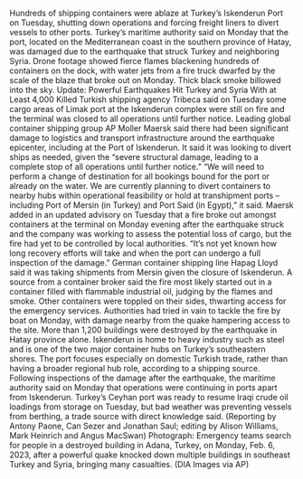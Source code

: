 Hundreds of shipping containers were ablaze at Turkey’s Iskenderun Port on Tuesday, shutting down operations and forcing freight liners to divert vessels to other ports.
Turkey’s maritime authority said on Monday that the port, located on the Mediterranean coast in the southern province of Hatay, was damaged due to the earthquake that struck Turkey and neighboring Syria.
Drone footage showed fierce flames blackening hundreds of containers on the dock, with water jets from a fire truck dwarfed by the scale of the blaze that broke out on Monday. Thick black smoke billowed into the sky.
Update: Powerful Earthquakes Hit Turkey and Syria With at Least 4,000 Killed
Turkish shipping agency Tribeca said on Tuesday some cargo areas of Limak port at the Iskenderun complex were still on fire and the terminal was closed to all operations until further notice.
Leading global container shipping group AP Moller Maersk said there had been significant damage to logistics and transport infrastructure around the earthquake epicenter, including at the Port of Iskenderun.
It said it was looking to divert ships as needed, given the “severe structural damage, leading to a complete stop of all operations until further notice.”
“We will need to perform a change of destination for all bookings bound for the port or already on the water. We are currently planning to divert containers to nearby hubs within operational feasibility or hold at transhipment ports – including Port of Mersin (in Turkey) and Port Said (in Egypt),” it said.
Maersk added in an updated advisory on Tuesday that a fire broke out amongst containers at the terminal on Monday evening after the earthquake struck and the company was working to assess the potential loss of cargo, but the fire had yet to be controlled by local authorities.
“It’s not yet known how long recovery efforts will take and when the port can undergo a full inspection of the damage.”
German container shipping line Hapag Lloyd said it was taking shipments from Mersin given the closure of Iskenderun.
A source from a container broker said the fire most likely started out in a container filled with flammable industrial oil, judging by the flames and smoke.
Other containers were toppled on their sides, thwarting access for the emergency services. Authorities had tried in vain to tackle the fire by boat on Monday, with damage nearby from the quake hampering access to the site.
More than 1,200 buildings were destroyed by the earthquake in Hatay province alone.
Iskenderun is home to heavy industry such as steel and is one of the two major container hubs on Turkey’s southeastern shores. The port focuses especially on domestic Turkish trade, rather than having a broader regional hub role, according to a shipping source.
Following inspections of the damage after the earthquake, the maritime authority said on Monday that operations were continuing in ports apart from Iskenderun.
Turkey’s Ceyhan port was ready to resume Iraqi crude oil loadings from storage on Tuesday, but bad weather was preventing vessels from berthing, a trade source with direct knowledge said.
(Reporting by Antony Paone, Can Sezer and Jonathan Saul; editing by Alison Williams, Mark Heinrich and Angus MacSwan)
Photograph: Emergency teams search for people in a destroyed building in Adana, Turkey, on Monday, Feb. 6, 2023, after a powerful quake knocked down multiple buildings in southeast Turkey and Syria, bringing many casualties. (DIA Images via AP)